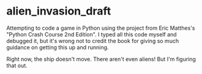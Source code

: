 # alien_invasion_draft
Attempting to code a game in Python using the project from Eric Matthes's "Python Crash Course 2nd Edition".
I typed all this code myself and debugged it, but it's wrong not to credit the book for giving so much guidance on getting this up and running. 

Right now, the ship doesn't move. There aren't even aliens! But I'm figuring that out.
